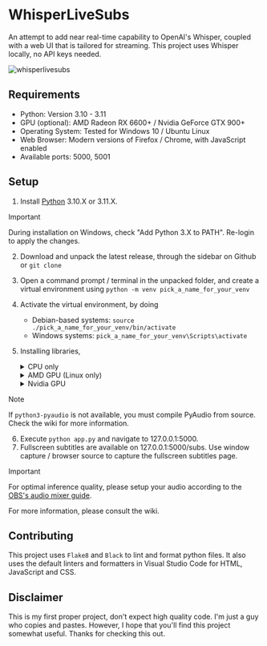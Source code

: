 # WhisperLiveSubs
An attempt to add near real-time capability to OpenAI's Whisper, coupled with a web UI that is tailored for streaming. This project uses Whisper locally, no API keys needed.

![whisperlivesubs](https://github.com/mashiro-azure/WhisperLiveSubs/assets/23091058/8da0d7e3-69f3-4fbc-9823-aaf5255ed7a3)

## Requirements
- Python: Version 3.10 - 3.11
- GPU (optional): AMD Radeon RX 6600+ / Nvidia GeForce GTX 900+
- Operating System: Tested for Windows 10 / Ubuntu Linux
- Web Browser: Modern versions of Firefox / Chrome, with JavaScript enabled
- Available ports: 5000, 5001

## Setup
1. Install [Python](https://www.python.org/downloads/) 3.10.X or 3.11.X.
  > [!IMPORTANT]
  > During installation on Windows, check "Add Python 3.X to PATH". Re-login to apply the changes.
2. Download and unpack the latest release, through the sidebar on Github or `git clone`
3. Open a command prompt / terminal in the unpacked folder, and create a virtual environment using `python -m venv pick_a_name_for_your_venv`
4. Activate the virtual environment, by doing
    - Debian-based systems: `source ./pick_a_name_for_your_venv/bin/activate`
    - Windows systems: `pick_a_name_for_your_venv\Scripts\activate`
5. Installing libraries,
    <details>
      <summary>CPU only</summary>

      1. Visit [PyTorch](https://pytorch.org/get-started/locally/), and complete the helper form. Pick "CPU" in the "Compute Platform" row.
      1. Copy and execute the command shown by the form.
      1. Install PyAudio by doing
          - Debian-based systems: `sudo apt install python3-pyaudio`
          - Windows systems: `pip install pyaudio`
      1. Remove lines referencing `PyAudio`, `torch` and `torchaudio` from requirements.txt.
      1. Run `pip install -r requirements.txt`
      1. All Done! :heavy_check_mark:
    </details>

    <details>
      <summary>AMD GPU (Linux only)</summary>

      1. Visit [PyTorch](https://pytorch.org/get-started/locally/), and complete the helper form. Pick "ROCm" in the "Compute Platform" row.
      1. Copy and execute the command shown by the form.
      1. Install PyAudio by running `sudo apt install python3-pyaudio`
      1. Remove lines referencing `PyAudio`, `torch` and `torchaudio` from requirements.txt.
      1. Run `pip install -r requirements.txt`
      1. All Done! :heavy_check_mark:
    </details>

    <details>
      <summary>Nvidia GPU</summary>

      1. Visit [PyTorch](https://pytorch.org/get-started/locally/), and complete the helper form. Pick "CUDA" in the "Compute Platform" row. _The newer CUDA version is recommended by the PyTorch Team._
      1. Copy and execute the command shown by the form.
      1. Install PyAudio by doing
          - Debian-based systems: `sudo apt install python3-pyaudio`
          - Windows systems: `pip install pyaudio`
      1. Remove lines referencing `PyAudio`, `torch` and `torchaudio` from requirements.txt.
      1. Run `pip install -r requirements.txt`
      1. All Done! :heavy_check_mark:
    </details>
  > [!NOTE]
  > If `python3-pyaudio` is not available, you must compile PyAudio from source. Check the wiki for more information.
6. Execute `python app.py` and navigate to 127.0.0.1:5000.
7. Fullscreen subtitles are available on 127.0.0.1:5000/subs. Use window capture / browser source to capture the fullscreen subtitles page.
  > [!IMPORTANT]
  > For optimal inference quality, please setup your audio according to the [OBS's audio mixer guide](https://obsproject.com/kb/audio-mixer-guide#zones).

For more information, please consult the wiki.

## Contributing
This project uses `Flake8` and `Black` to lint and format python files. It also uses the default linters and formatters in Visual Studio Code for HTML, JavaScript and CSS.

## Disclaimer
This is my first proper project, don't expect high quality code. I'm just a guy who copies and pastes. However, I hope that you'll find this project somewhat useful. Thanks for checking this out.
